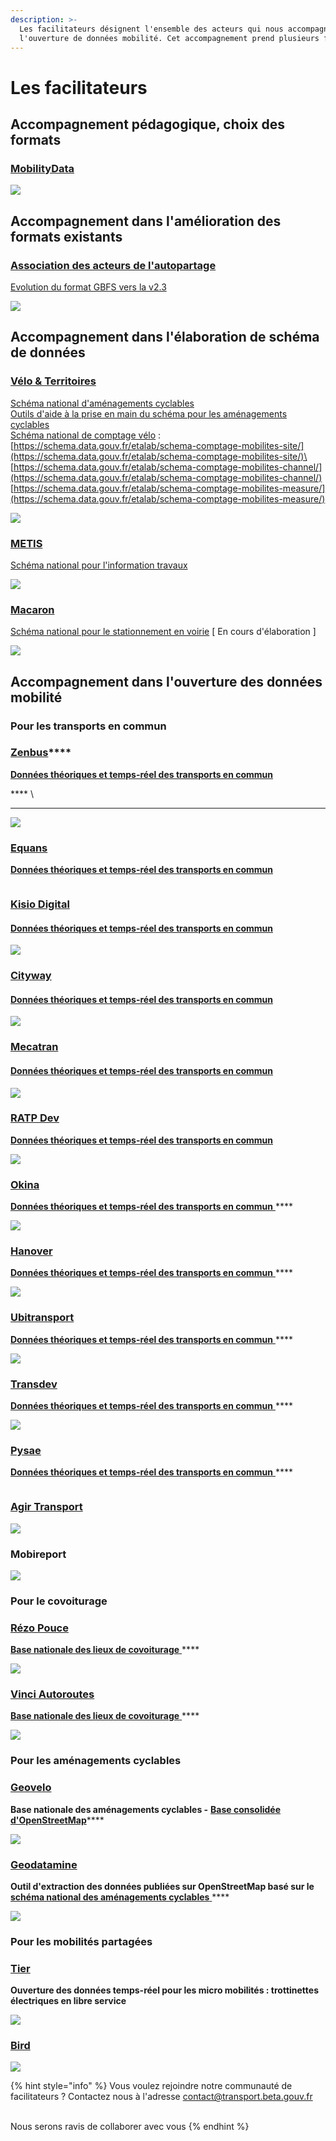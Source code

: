 ```yaml
---
description: >-
  Les facilitateurs désignent l'ensemble des acteurs qui nous accompagne dans
  l'ouverture de données mobilité. Cet accompagnement prend plusieurs formes.
---
```


# Les facilitateurs

## Accompagnement pédagogique, choix des formats

### [MobilityData](https://mobilitydata.org/)

![](../.gitbook/assets/mobilitydata-1-.png)

## Accompagnement dans l'amélioration des formats existants

### [Association des acteurs de l'autopartage ](https://asso-autopartage.fr/about.html)

[ ](https://docs.google.com/document/d/1bgNsiTcTfjKxG6khGq0ro0x-vEaToihp0\_t-krGyj1o/edit)[Evolution du format GBFS vers la v2.3](https://github.com/NABSA/gbfs/blob/v2.3/gbfs.md)

![](<../.gitbook/assets/Logos Transport.data.gouv.fr Facilitateursréutilisateurs.png>)

## Accompagnement dans l'élaboration de schéma de données&#x20;

### [Vélo & Territoires ](https://www.velo-territoires.org/)

[Schéma national d'aménagements cyclables ](https://schema.data.gouv.fr/etalab/schema-amenagements-cyclables/latest.html)\
[Outils d'aide à la prise en main du schéma pour les aménagements cyclables ](https://github.com/etalab/amenagements-cyclables/tree/master/tools)\
[Schéma national de comptage vélo](https://docs.google.com/spreadsheets/d/18aAUucg5FGlvXug\_bynrY7Kr\_dMGUS6Z85xsJohhnLE/edit#gid=258782490) : [https://schema.data.gouv.fr/etalab/schema-comptage-mobilites-site/](https://schema.data.gouv.fr/etalab/schema-comptage-mobilites-site/)\
[https://schema.data.gouv.fr/etalab/schema-comptage-mobilites-channel/](https://schema.data.gouv.fr/etalab/schema-comptage-mobilites-channel/) \
[https://schema.data.gouv.fr/etalab/schema-comptage-mobilites-measure/](https://schema.data.gouv.fr/etalab/schema-comptage-mobilites-measure/)



![](<../.gitbook/assets/image-3-1- (1).png>)

### [METIS](https://www.metis-reseaux.fr/services)

[Schéma national pour l'information travaux](https://schema.data.gouv.fr/metis-reseaux/infos-travaux/latest.html)

![](../.gitbook/assets/sans-titre.png)



### [Macaron](https://macaron.ai/)

[Schéma national pour le stationnement en voirie](https://github.com/macaron-ai/onstreet-parking-schema) \[ En cours d'élaboration ]

![](../.gitbook/assets/sans-titre-1-.png)

## Accompagnement dans l'ouverture des données mobilité

### Pour les transports en commun

### [**Zenbus**](https://zenbus.fr/)****

****[**Données théoriques et temps-réel des transports en commun**](https://transport.data.gouv.fr/datasets?type=public-transit\&filter=has\_realtime)****

&#x20;**** \
****

![](<../.gitbook/assets/image-4-1- (1).png>)



### [Equans](https://www.equans.fr/nos-solutions/transport/digitalisation-des-transports)

****[**Données théoriques et temps-réel des transports en commun**](https://transport.data.gouv.fr/datasets?type=public-transit\&filter=has\_realtime)****

<figure><img src="../.gitbook/assets/image (1) (1).png" alt=""><figcaption></figcaption></figure>

### [Kisio Digital ](https://kisio.com/metiers/solutions-digitales/)

#### [Données théoriques et temps-réel des transports en commun](https://transport.data.gouv.fr/datasets?type=public-transit\&filter=has\_realtime)

![](<../.gitbook/assets/kisio\_digital (2).png>)

### [Cityway](https://www.cityway.fr/)

#### [Données théoriques et temps-réel des transports en commun](https://transport.data.gouv.fr/datasets?type=public-transit\&filter=has\_realtime)

![](<../.gitbook/assets/image-5- (1).png>)



### [Mecatran](https://www.mecatran.com/fr/)

#### [Données théoriques et temps-réel des transports en commun](https://transport.data.gouv.fr/datasets?type=public-transit\&filter=has\_realtime)

![](<../.gitbook/assets/image (95).png>)

### [RATP Dev](https://www.ratpdev.com/)

****[**Données théoriques et temps-réel des transports en commun** ](https://transport.data.gouv.fr/datasets?type=public-transit\&filter=has\_realtime)****

![](<../.gitbook/assets/ratp\_dev\_logo\_-01-1- (1).jpg>)

### [Okina ](https://www.okina.fr/)

[**Données théoriques et temps-réel des transports en commun** ](https://transport.data.gouv.fr/datasets?type=public-transit\&filter=has\_realtime)****

![](../.gitbook/assets/logo-okina-ok-600-4-.png)

### [Hanover](https://www.hanoverdisplays.com/?lang=fr)

[**Données théoriques et temps-réel des transports en commun** ](https://transport.data.gouv.fr/datasets?type=public-transit\&filter=has\_realtime)****

![](../.gitbook/assets/hanover\_master-lockup\_artwork-rgb-2-1-.jpg)

### [Ubitransport ](https://www.ubitransport.com/)

[**Données théoriques et temps-réel des transports en commun** ](https://transport.data.gouv.fr/datasets?type=public-transit\&filter=has\_realtime)****

![](<../.gitbook/assets/logo-ubitransport-hauteur (1).jpg>)

### [Transdev ](https://www.transdev.com/fr/)

[**Données théoriques et temps-réel des transports en commun** ](https://transport.data.gouv.fr/datasets?type=public-transit\&filter=has\_realtime)****

![](<../.gitbook/assets/Logos Transport.data.gouv.fr Facilitateursréutilisateurs (1).png>)

### [Pysae](https://web.pysae.com/)

[**Données théoriques et temps-réel des transports en commun** ](https://transport.data.gouv.fr/datasets?type=public-transit\&filter=has\_realtime)****

<figure><img src="../.gitbook/assets/Logo Pysae (1).png" alt=""><figcaption></figcaption></figure>

### [Agir Transport ](https://www.agir-transport.org/)

![](<../.gitbook/assets/Logos Transport.data.gouv.fr Facilitateursréutilisateurs.png>)

### Mobireport&#x20;

![](<../.gitbook/assets/logo-dark (1).png>)

### Pour le covoiturage

### [Rézo Pouce](https://www.rezopouce.fr/)

&#x20;[**Base nationale des lieux de covoiturage** ](https://transport.data.gouv.fr/datasets/base-nationale-des-lieux-de-covoiturage/)****

![](<../.gitbook/assets/telechargement-1- (2).png>)



### [Vinci Autoroutes ](https://www.vinci-autoroutes.com/fr)

&#x20;[**Base nationale des lieux de covoiturage** ](https://transport.data.gouv.fr/datasets/base-nationale-des-lieux-de-covoiturage/)****

![](../.gitbook/assets/vauto\_log\_cq-1-1-.jpg)

### Pour les aménagements cyclables&#x20;

### [Geovelo](https://www.geovelo.fr/)

**Base nationale des aménagements cyclables -** [**Base consolidée d'OpenStreetMap**](https://transport.data.gouv.fr/datasets/amenagements-cyclables-france-metropolitaine/)****

![](<../.gitbook/assets/logo-vert-1-1- (1).png>)

### [Geodatamine ](https://geodatamine.fr/)

**Outil d'extraction des données publiées sur OpenStreetMap basé sur le** [**schéma national des aménagements cyclables** ](https://schema.data.gouv.fr/etalab/schema-amenagements-cyclables/latest.html)****

![](../.gitbook/assets/geodatamine\_title-1-.png)

### Pour les mobilités partagées&#x20;

### [Tier ](https://www.tier.app/fr/)

**Ouverture des données temps-réel pour les micro mobilités : trottinettes électriques en libre service**&#x20;

![](../.gitbook/assets/tier-logo-blue-rgb-2-.png)

### [Bird ](https://transport.data.gouv.fr/datasets?q=bird)

![](../.gitbook/assets/Bird.png)



{% hint style="info" %}
Vous voulez rejoindre notre communauté de facilitateurs ? Contactez nous à l'adresse  [contact@transport.beta.gouv.fr](mailto:contact@transport.beta.gouv.fr)

\
Nous serons ravis de collaborer avec vous
{% endhint %}
